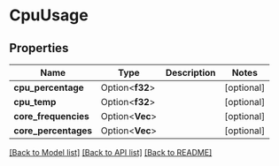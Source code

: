 # CpuUsage

## Properties

Name | Type | Description | Notes
------------ | ------------- | ------------- | -------------
**cpu_percentage** | Option<**f32**> |  | [optional]
**cpu_temp** | Option<**f32**> |  | [optional]
**core_frequencies** | Option<**Vec<f32>**> |  | [optional]
**core_percentages** | Option<**Vec<f32>**> |  | [optional]

[[Back to Model list]](../README.md#documentation-for-models) [[Back to API list]](../README.md#documentation-for-api-endpoints) [[Back to README]](../README.md)


